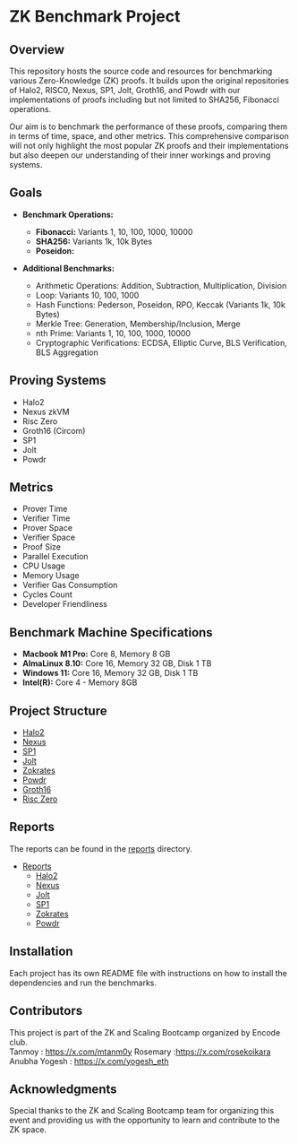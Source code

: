 # ZK Benchmark Project

## Overview

This repository hosts the source code and resources for benchmarking various Zero-Knowledge (ZK) proofs. It builds upon the original repositories of Halo2, RISC0, Nexus, SP1, Jolt, Groth16, and Powdr with our implementations of proofs including but not limited to SHA256, Fibonacci operations.

Our aim is to benchmark the performance of these proofs, comparing them in terms of time, space, and other metrics. This comprehensive comparison will not only highlight the most popular ZK proofs and their implementations but also deepen our understanding of their inner workings and proving systems.

## Goals

- **Benchmark Operations:**
  - **Fibonacci:** Variants 1, 10, 100, 1000, 10000
  - **SHA256:** Variants 1k, 10k Bytes
  - **Poseidon:** 

- **Additional Benchmarks:**
  - Arithmetic Operations: Addition, Subtraction, Multiplication, Division
  - Loop: Variants 10, 100, 1000
  - Hash Functions: Pederson, Poseidon, RPO, Keccak (Variants 1k, 10k Bytes)
  - Merkle Tree: Generation, Membership/Inclusion, Merge
  - nth Prime: Variants 1, 10, 100, 1000, 10000
  - Cryptographic Verifications: ECDSA, Elliptic Curve, BLS Verification, BLS Aggregation

## Proving Systems

- Halo2
- Nexus zkVM
- Risc Zero
- Groth16 (Circom)
- SP1
- Jolt
- Powdr

## Metrics

- Prover Time
- Verifier Time
- Prover Space
- Verifier Space
- Proof Size
- Parallel Execution
- CPU Usage
- Memory Usage
- Verifier Gas Consumption
- Cycles Count
- Developer Friendliness

## Benchmark Machine Specifications

- **Macbook M1 Pro:** Core 8, Memory 8 GB
- **AlmaLinux 8.10:** Core 16, Memory 32 GB, Disk 1 TB
- **Windows 11:** Core 16, Memory 32 GB, Disk 1 TB
- **Intel(R):** Core 4 - Memory 8GB

## Project Structure

- [Halo2](./halo2/)
- [Nexus](./nexus/)
- [SP1](./sp1/)
- [Jolt](./jolt/)
- [Zokrates](./zokrates/)
- [Powdr](./powdr/)
- [Groth16](./groth16/)
- [Risc Zero](./risc-zero/)

## Reports
The reports can be found in the [reports](./reports/) directory.
- [Reports](./reports/)
  - [Halo2](./reports/halo2/)
  - [Nexus](./reports/nexus/)
  - [Jolt](./reports/jolt/)
  - [SP1](./reports/sp1/)
  - [Zokrates](./reports/zokrates/)
  - [Powdr](./reports/powdr/)

## Installation

Each project has its own README file with instructions on how to install the dependencies and run the benchmarks.

## Contributors

This project is part of the ZK and Scaling Bootcamp organized by Encode club.  
Tanmoy : https://x.com/mtanm0y
Rosemary :https://x.com/rosekoikara
Anubha
Yogesh : https://x.com/yogesh_eth

## Acknowledgments
Special thanks to the ZK and Scaling Bootcamp team for organizing this event and providing us with the opportunity to learn and contribute to the ZK space.
